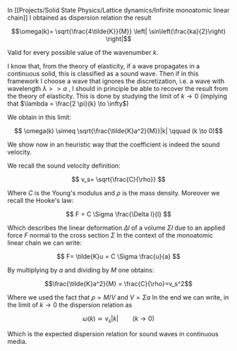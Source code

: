 In [[Projects/Solid State Physics/Lattice dynamics/Infinite monoatomic linear chain]] I obtained as dispersion relation the result

$$\omega(k)= \sqrt{\frac{4\tilde{K}}{M}} \left| \sin\left(\frac{ka}{2}\right) \right|$$

Valid for every possible value of the wavenumber $k$.

I know that, from the theory of elasticity, if a wave propagates in a continuous solid, this is classified as a sound wave.
Then if in this framework I choose a wave that ignores the discretization, i.e. a wave with wavelength $\lambda >> a$ , I should in principle be able to recover the result from the theory of elasticity.
This is done by studying the limit of $k \to 0$  (implying that $\lambda = \frac{2 \pi}{k} \to \infty$)

We obtain in this limit:

$$ \omega(k) \simeq \sqrt{\frac{\tilde{K}a^2}{M}}|k| \qquad (k \to 0)$$

We show now in an heuristic way that the coefficient is indeed the sound velocity.

We recall the sound velocity definition:

$$ v_s= \sqrt{\frac{C}{\rho}} $$

Where $C$ is the Young's modulus and $\rho$ is the mass density. Moreover we recall the Hooke's law:

$$ F = C \Sigma \frac{\Delta l}{l} $$

Which describes the linear deformation $\Delta l$ of a volume $\Sigma l$ due to an applied force $F$ normal to the cross section $\Sigma$
In the context of the monoatomic linear chain we can write:

$$ F= \tilde{K}u = C \Sigma \frac{u}{a} $$

By multiplying by $a$ and dividing by $M$ one obtains:

$$\frac{\tilde{K}a^2}{M} = \frac{C}{\rho}=v_s^2$$

Where we used the fact that $\rho=M/V$ and $V=\Sigma a$
In the end we can write, in the limit of $k \to 0$ the dispersion relation as

$$ \omega(k) \simeq v_s|k| \qquad (k \to 0)$$

Which is the expected dispersion relation for sound waves in continuous media.